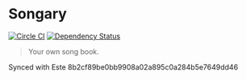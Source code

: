 # Songary

[![Circle CI](https://circleci.com/gh/steida/songary.svg?style=svg)](https://circleci.com/gh/steida/songary)
[![Dependency Status](https://david-dm.org/steida/songary.png)](https://david-dm.org/steida/songary)

> Your own song book.

Synced with Este 8b2cf89be0bb9908a02a895c0a284b5e7649dd46
